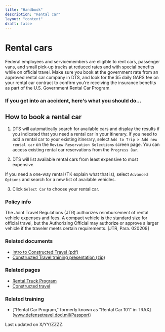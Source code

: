 ```yaml
---
title: "Handbook"
description: "Rental car"
layout: "content"
draft: false
---
```


# <this is a title> Rental cars

<define the topic in lay terms> Federal employees and servicemembers are eligible to rent cars, passenger vans, and small pick-up trucks at reduced rates and with special benefits while on official travel. Make sure you book at the government rate from an approved rental car company in DTS, and look for the $5 daily GARS fee on your rental car contract to confirm you're receiving the insurance benefits as part of the U.S. Government Rental Car Program. 
### <critical timely info > If you get into an accident, here's what you should do...


## <body content> How to book a rental car

1. DTS will automatically search for available cars and display the results if you indicated that you need a rental car in your itinerary. If you need to add a rental car to your existing itinerary, select `Add to Trip > Add new rental car` on the `Review Reservation Selections` screen page. You can access existing rental car reservations from the `Progress Bar`. 

2. DTS will list available rental cars from least expensive to most expensive. 

If you need a one-way rental (TK explain what that is), select `Advanced Options` and search for a new list of available vehicles. 

3. Click `Select Car` to choose your rental car.

<maybe add some styling to seperate the core content above from the sections below>
  
### <policy info> Policy info

The Joint Travel Regulations (JTR) authorizes reimbursement of rental vehicle expenses and fees. A compact vehicle is the standard size for official travel, but the Authorizing Official may authorize or approve a larger vehicle if the traveler meets certain requirements. [JTR, Para. 020209]

### <related documents> Related documents 
  
- [Intro to Constructed Travel (pdf)](https://www.defensetravel.dod.mil/Docs/Constructed_Travel_Information_Paper.pdf)
- [Constructed Travel training presentation (zip)](https://www.defensetravel.dod.mil/Docs/Training/InstMat/T200_Slides_Constructed_Travel.zip)

### <related webpages on DTMO site> Related pages
  
- [Rental Truck Program](URL)
- [Constructed travel](URL)

### <related training> Related training

- ["Rental Car Program," formerly known as "Rental Car 101" in TRAX] (www.defensetravel.dod.mil/Passport)

<last updated date> Last updated on X/YY/ZZZZ.

